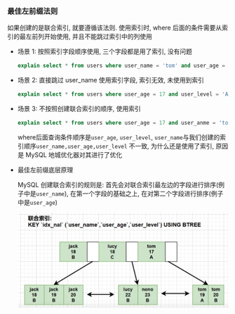 ### 最佳左前缀法则

如果创建的是联合索引, 就要遵循该法则. 使用索引时, where 后面的条件需要从索引的最左前列开始使用, 并且不能跳过索引中的列使用

-   场景 1: 按照索引字段顺序使用, 三个字段都是用了索引, 没有问题

    ```sql
    explain select * from users where user_name = 'tom' and user_age = 17 and user_level = 'A';
    ```

-   场景 2: 直接跳过 user_name 使用索引字段, 索引无效, 未使用到索引

    ```sql
    explain select * from users where user_age = 17 and user_level = 'A'
    ```

-   场景 3: 不按照创建联合索引的顺序, 使用索引

    ```sql
    explain select * from users where user_age = 17 and user_anme = 'tom' and user_level = 'A'
    ```

    where后面查询条件顺序是`user_age`, `user_level`, `user_name`与我们创建的索引顺序`user_name,user_age,user_level` 不一致, 为什么还是使用了索引, 原因是 MySQL 地城优化器对其进行了优化

-   最佳左前缀底层原理

    MySQL 创建联合索引的规则是: 首先会对联合索引最左边的字段进行排序(例子中是`user_name`), 在第一个字段的基础之上, 在对第二个字段进行排序(例子中是`user_age`)

    ![](../.assets/mysql联合索引.png)